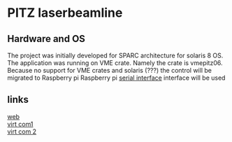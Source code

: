 # PITZ laserbeamline  

## Hardware and OS
The project was initially developed for SPARC architecture 
for solaris 8 OS. The application was running on VME crate. Namely the crate is 
vmepitz06.  
Because no support for VME crates and solaris (???) the control will be migrated to Raspberry pi 
Raspberry pi [serial interface]() interface will be used  
  
## links  
[web](https://davitkalantaryan.github.io/pitz-laserbeamline/)  
[virt com1](https://freevirtualserialports.com/)  
[virt com 2](http://com0com.sourceforge.net/)  
